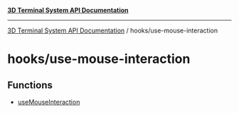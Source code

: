 [**3D Terminal System API Documentation**](../../README.md)

***

[3D Terminal System API Documentation](../../README.md) / hooks/use-mouse-interaction

# hooks/use-mouse-interaction

## Functions

- [useMouseInteraction](functions/useMouseInteraction.md)
